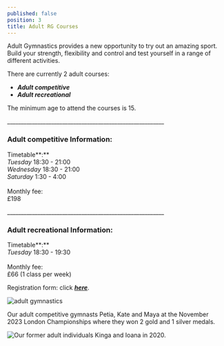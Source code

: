 ```yaml
---
published: false
position: 3
title: Adult RG Courses
---
```

Adult Gymnastics provides a new opportunity to try out an amazing sport. Build your strength, flexibility and control and test yourself in a range of different activities.

There are currently 2 adult courses:

* ***Adult competitive*** 
* ***Adult recreational***  

The minimum age to attend the courses is 15.

_﻿\_\_\_\_\_\_\_\_\_\_\_\_\_\_\_\_\_\_\_\_\_\_\_\_\_\_\_\_\_\_\_\_\_\_\_\_\_\_\_\_\_\_\_\_\_\_\_\_\_\_\_\_\_\_\_\_

### **Adult competitive Information:**

T﻿imetable**:**\
*Tuesday* 18:30 - 21:00\
*Wednesday* 18:30 - 21:00 \
*Saturday* 1:30 - 4:00\
\
Monthly fee: \
£198

_﻿\_\_\_\_\_\_\_\_\_\_\_\_\_\_\_\_\_\_\_\_\_\_\_\_\_\_\_\_\_\_\_\_\_\_\_\_\_\_\_\_\_\_\_\_\_\_\_\_\_\_\_\_\_\_\_\_

### **Adult recreational Information:**

T﻿imetable**:**\
*Tuesday* 18:30 - 19:30\
\
Monthly fee: \
£66 (1 class per week)

Registration form: click ***[here](https://docs.google.com/forms/d/e/1FAIpQLSeoGMHkCql6GiOBRDjv0PRLYyO6vQU5U3JsVo1--4P17lmefQ/viewform?usp=header)***.

![adult gymnastics](/assets/screenshot-2024-01-18-at-15.14.06.png)

Our adult competitive gymnasts Petia, Kate and Maya at the November 2023 London Championships where they won 2 gold and 1 silver medals.

![Our former adult individuals Kinga and Ioana in 2020.](/assets/2b735cce-230f-46d9-af10-ca9d8abf6151.jpg)